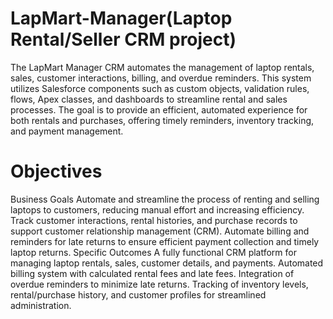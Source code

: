 # LapMart-Manager(Laptop Rental/Seller CRM project)
The LapMart Manager CRM automates the management of laptop rentals, sales, customer interactions, billing, and overdue reminders. This system utilizes Salesforce components such as custom objects, validation rules, flows, Apex classes, and dashboards to streamline rental and sales processes. The goal is to provide an efficient, automated experience for both rentals and purchases, offering timely reminders, inventory tracking, and payment management.
# Objectives
  Business Goals
Automate and streamline the process of renting and selling laptops to customers, reducing manual effort and increasing efficiency.
Track customer interactions, rental histories, and purchase records to support customer relationship management (CRM).
Automate billing and reminders for late returns to ensure efficient payment collection and timely laptop returns.
  Specific Outcomes
A fully functional CRM platform for managing laptop rentals, sales, customer details, and payments.
Automated billing system with calculated rental fees and late fees.
Integration of overdue reminders to minimize late returns.
Tracking of inventory levels, rental/purchase history, and customer profiles for streamlined administration.

